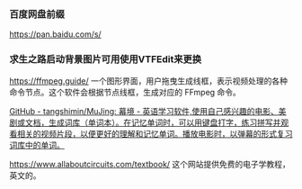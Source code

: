### 百度网盘前缀
https://pan.baidu.com/s/

### 求生之路启动背景图片可用使用VTFEdit来更换

https://ffmpeg.guide/ 一个图形界面，用户拖曳生成线框，表示视频处理的各种命令节点。这个软件会根据节点线框，生成对应的 FFmpeg 命令。


[GitHub - tangshimin/MuJing: 幕境 - 英语学习软件,使用自己感兴趣的电影、美剧或文档，生成词库（单词本）。在记忆单词时，可以用键盘打字，练习拼写并观看相关的视频片段，以便更好的理解和记忆单词。播放电影时，以弹幕的形式复习词库中的单词。](https://github.com/tangshimin/MuJing)



https://www.allaboutcircuits.com/textbook/ 这个网站提供免费的电子学教程，英文的。



